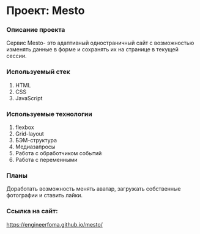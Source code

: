 # Проект: Mesto

### Описание проекта
Сервис Mesto- это адаптивный одностраничный сайт с возможностью изменять данные в форме и сохранять их на странице в текущей сессии.

### Используемый стек
1. HTML
2. CSS
3. JavaScript

### Используемые технологии
1. flexbox
2. Grid-layout
3. БЭМ-структура
4. Медиазапросы
5. Работа с обработчиком событий
6. Работа с переменными

### Планы
Доработать возможность менять аватар, загружать собственные фотографии и ставить лайки.

### Ссылка на сайт:
https://engineerfoma.github.io/mesto/